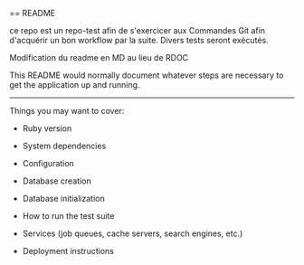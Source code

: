 == README

ce repo est un repo-test afin de s'exercicer aux Commandes Git afin d'acquérir un bon workflow par la suite.
Divers tests seront exécutés. 


Modification du readme en MD au lieu de RDOC

This README would normally document whatever steps are necessary to get the
application up and running.


---------------------------------------------------------
Things you may want to cover:

* Ruby version

* System dependencies

* Configuration

* Database creation

* Database initialization

* How to run the test suite

* Services (job queues, cache servers, search engines, etc.)

* Deployment instructions
